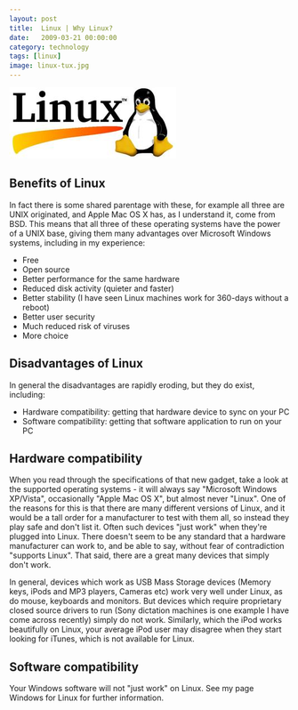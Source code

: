 ```yaml
---
layout: post
title:  Linux | Why Linux?
date:   2009-03-21 00:00:00
category: technology
tags: [linux] 
image: linux-tux.jpg
---
```


<img src="/assets/linux-tux.jpg" class="image-right" alt="Linux Tux">

## Benefits of Linux

In fact there is some shared parentage with these, for example all three are UNIX originated, and Apple Mac OS X has, as I understand it, come from BSD.  This means that all three of these operating systems have the power of a UNIX base, giving them many advantages over Microsoft Windows systems, including in my experience:

<!--more-->

   * Free
   * Open source
   * Better performance for the same hardware
   * Reduced disk activity (quieter and faster)
   * Better stability (I have seen Linux machines work for 360-days without a reboot)
   * Better user security
   * Much reduced risk of viruses
   * More choice

## Disadvantages of Linux

In general the disadvantages are rapidly eroding, but they do exist, including:

   * Hardware compatibility: getting that hardware device to sync on your PC
   * Software compatibility: getting that software application to run on your PC

## Hardware compatibility

When you read through the specifications of that new gadget, take a look at the supported operating systems - it will always say "Microsoft Windows XP/Vista", occasionally "Apple Mac OS X", but almost never "Linux".  One of the reasons for this is that there are many different versions of Linux, and it would be a tall order for a manufacturer to test with them all, so instead they play safe and don't list it.  Often such devices "just work" when they're plugged into Linux.  There doesn't seem to be any standard that a hardware manufacturer can work to, and be able to say, without fear of contradiction "supports Linux".  That said, there are a great many devices that simply don't work.

In general, devices which work as USB Mass Storage devices (Memory keys, iPods and MP3 players, Cameras etc) work very well under Linux, as do mouse, keyboards and monitors.  But devices which require proprietary closed source drivers to run (Sony dictation machines is one example I have come across recently) simply do not work.  Similarly, which the iPod works beautifully on Linux, your average iPod user may disagree when they start looking for iTunes, which is not available for Linux.

## Software compatibility

Your Windows software will not "just work" on Linux.  See my page Windows for Linux for further information.

